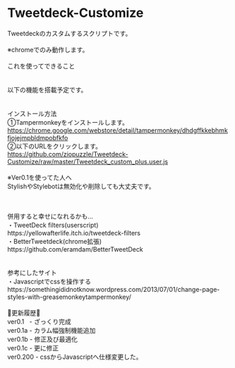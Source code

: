 # Tweetdeck-Customize
Tweetdeckのカスタムするスクリプトです。<br>
<br>
※chromeでのみ動作します。<br>
<br>
これを使ってできること<br>
<br>
<br>
以下の機能を搭載予定です。<br>
<br>
<br>
インストール方法<br>
①Tampermonkeyをインストールします。<br>
https://chrome.google.com/webstore/detail/tampermonkey/dhdgffkkebhmkfjojejmpbldmpobfkfo<br>
②以下のURLをクリックします。<br>
https://github.com/ziopuzzle/Tweetdeck-Customize/raw/master/Tweetdeck_custom_plus.user.js<br>
<br>
※Ver0.1を使ってた人へ<br>
StylishやStylebotは無効化や削除しても大丈夫です。<br>
<br>
<!--
<a rel="license" href="http://creativecommons.org/licenses/by-nc-sa/4.0/"><img alt="クリエイティブ・コモンズ・ライセンス" style="border-width:0" src="https://i.creativecommons.org/l/by-nc-sa/4.0/88x31.png" /></a><br>
-->
<br>
併用すると幸せになれるかも...<br>
・TweetDeck filters(userscript)<br>
https://yellowafterlife.itch.io/tweetdeck-filters<br>
・BetterTweetdeck(chrome拡張)<br>
https://github.com/eramdam/BetterTweetDeck<br>
<br>
<br>
参考にしたサイト<br>
・Javascriptでcssを操作する<br>
https://somethingididnotknow.wordpress.com/2013/07/01/change-page-styles-with-greasemonkeytampermonkey/<br>
<br>
🔨更新履歴🔨<br>
ver0.1   - ざっくり完成<br>
ver0.1a  - カラム幅強制機能追加<br>
ver0.1b  - 修正及び最適化<br>
ver0.1c  - 更に修正<br>
ver0.200 - cssからJavascriptへ仕様変更した。<br>
